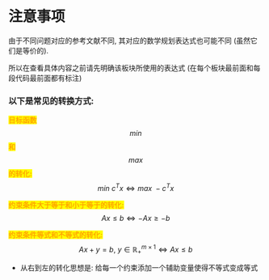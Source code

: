 # 注意事项

由于不同问题对应的参考文献不同, 其对应的数学规划表达式也可能不同 (虽然它们是等价的).

所以在查看具体内容之前请先明确该板块所使用的表达式 (在每个板块最前面和每段代码最前面都有标注)

### 以下是常见的转换方式:

<mark style="color:orange;">**目标函数**</mark> $$min$$ <mark style="color:orange;">**和**</mark> $$max$$ <mark style="color:orange;">**的转化:**</mark> $$min\ c^{T}x \iff max\ - c^{T}x$$



<mark style="color:orange;">**约束条件大于等于和小于等于的转化:**</mark> $$Ax \leq b \iff -Ax \geq -b$$



<mark style="color:orange;">**约束条件等式和不等式的转化:**</mark> $$Ax + y = b,\ y \in \mathbb{R_{+}}^{m \times 1} \iff Ax \leq b$$

* 从右到左的转化思想是: 给每一个约束添加一个辅助变量使得不等式变成等式

